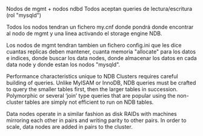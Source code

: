 Nodos de mgmt + nodos ndbd
Todos aceptan queries de lectura/escritura (rol "mysqld")

Todos los nodos tendran un fichero my.cnf donde pondrá donde encontrar al nodo de mgmt y una linea activando el storage engine NDB.

Los nodos de mgmt tendran tambien un fichero config.ini que les dice cuantas replicas deben mantener, cuanta memoria "allocate" para los datos e indices, donde buscar los data nodes, donde almacenar los datos en cada data node y donde estan los nodos "mysqld".


Performance characteristics unique to NDB Clusters requires careful building of queries. Unlike MyISAM or
InnoDB, NDB queries must be crafted to query the smaller tables first, then the larger tables in succession. Polymorphic or
several ‘join’ type queries that are popular using the non-cluster tables are simply not efficient to run on NDB tables.


Data nodes operate in a similar fashion as disk RAIDs with machines mirroring each other in pairs and writing parity to other pairs.
In order to scale, data nodes are added in pairs to the cluster.
